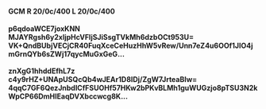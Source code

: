 #### GCM R 20/0c/400 L 20/0c/400
**p6qdoaWCE7joxKNN**<br/>**MJAYRgsh6y2xljpHcVFljSJiSsgTVkMh6dzbOCt953U=**<br/>**VK+QndBUbjVECjCR40FuqXceCeHuzHhW5vRew/Unn7eZ4u6OOf1JIO4jmGrnQYb6sZWj17qycMuGxGeG...**<br/><br/>
**znXgG1hhddEfhL7z**<br/>**c4y9rHZ+UNApUSQcQb4wJEAr1D8IDj/ZgW7JrteaBIw=**<br/>**4qqC7GF6QezJnbdICfFSUOHf57HKw2bPKvBLMh1guWUGzjo8pTSU3N2kWpCP66DmHIEaqDVXbccwcg8K...**